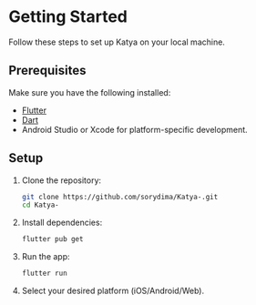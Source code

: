 
# Getting Started

Follow these steps to set up Katya on your local machine.

## Prerequisites
Make sure you have the following installed:
- [Flutter](https://flutter.dev/docs/get-started/install)
- [Dart](https://dart.dev/get-dart)
- Android Studio or Xcode for platform-specific development.

## Setup
1. Clone the repository:

   ```bash
   git clone https://github.com/sorydima/Katya-.git
   cd Katya-
   ```

2. Install dependencies:

   ```bash
   flutter pub get
   ```

3. Run the app:

   ```bash
   flutter run
   ```

4. Select your desired platform (iOS/Android/Web).
